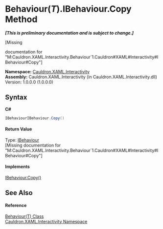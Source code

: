 # Behaviour(*T*).IBehaviour.Copy Method 
 _**\[This is preliminary documentation and is subject to change.\]**_

\[Missing <summary> documentation for "M:Cauldron.XAML.Interactivity.Behaviour`1.Cauldron#XAML#Interactivity#IBehaviour#Copy"\]

**Namespace:**&nbsp;<a href="N_Cauldron_XAML_Interactivity">Cauldron.XAML.Interactivity</a><br />**Assembly:**&nbsp;Cauldron.XAML.Interactivity (in Cauldron.XAML.Interactivity.dll) Version: 1.0.0.0 (1.0.0.0)

## Syntax

**C#**<br />
``` C#
IBehaviourIBehaviour.Copy()
```


#### Return Value
Type: <a href="T_Cauldron_XAML_Interactivity_IBehaviour">IBehaviour</a><br />\[Missing <returns> documentation for "M:Cauldron.XAML.Interactivity.Behaviour`1.Cauldron#XAML#Interactivity#IBehaviour#Copy"\]

#### Implements
<a href="M_Cauldron_XAML_Interactivity_IBehaviour_Copy">IBehaviour.Copy()</a><br />

## See Also


#### Reference
<a href="T_Cauldron_XAML_Interactivity_Behaviour_1">Behaviour(T) Class</a><br /><a href="N_Cauldron_XAML_Interactivity">Cauldron.XAML.Interactivity Namespace</a><br />